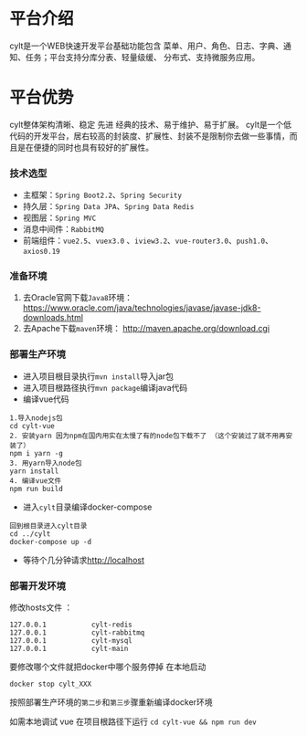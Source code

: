 # 平台介绍
cylt是一个WEB快速开发平台基础功能包含 菜单、用户、角色、日志、字典、通知、任务；平台支持分库分表、轻量级缓、 分布式、支持微服务应用。
# 平台优势
cylt整体架构清晰、稳定 先进 经典的技术、易于维护、易于扩展。
cylt是一个低代码的开发平台，居右较高的封装度、扩展性、封装不是限制你去做一些事情，而且是在便捷的同时也具有较好的扩展性。
### 技术选型
* 主框架：`Spring Boot2.2`、`Spring Security`
* 持久层：`Spring Data JPA`、`Spring Data Redis`
* 视图层：`Spring MVC`
* 消息中间件：`RabbitMQ`
* 前端组件：`vue2.5`、`vuex3.0` 、`iview3.2`、`vue-router3.0`、`push1.0`、`axios0.19`
### 准备环境
1. 去Oracle官网下载`Java8`环境：
<https://www.oracle.com/java/technologies/javase/javase-jdk8-downloads.html>
2. 去Apache下载`maven`环境：
<http://maven.apache.org/download.cgi>
### 部署生产环境
* 进入项目根目录执行`mvn install`导入jar包
* 进入项目根路径执行`mvn package`编译java代码
* 编译vue代码
```
1.导入nodejs包
cd cylt-vue
2. 安装yarn 因为npm在国内用实在太慢了有的node包下载不了 （这个安装过了就不用再安装了）
npm i yarn -g
3. 用yarn导入node包
yarn install
4. 编译vue文件
npm run build
```
* 进入`cylt`目录编译docker-compose
```
回到根目录进入cylt目录
cd ../cylt
docker-compose up -d
```
* 等待个几分钟请求<http://localhost>

### 部署开发环境
修改hosts文件 ：
```
127.0.0.1           cylt-redis
127.0.0.1           cylt-rabbitmq
127.0.0.1           cylt-mysql
127.0.0.1           cylt-main
```
要修改哪个文件就把docker中哪个服务停掉 在本地启动
```
docker stop cylt_XXX
```
按照部署生产环境的`第二步`和`第三步`骤重新编译docker环境

如需本地调试 vue 在项目根路径下运行 `cd cylt-vue && npm run dev`
